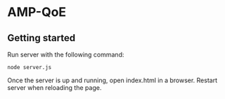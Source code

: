 # AMP-QoE



## Getting started
Run server with the following command:
```
node server.js
```
Once the server is up and running, open index.html in a browser.
Restart server when reloading the page.